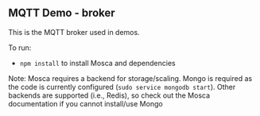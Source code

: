 ## MQTT Demo - broker
This is the MQTT broker used in demos.

To run:

- `npm install` to install Mosca and dependencies

Note: Mosca requires a backend for storage/scaling. Mongo is required as the code is currently configured (`sudo service mongodb start`). Other backends are supported (i.e., Redis), so check out the Mosca documentation if you cannot install/use Mongo